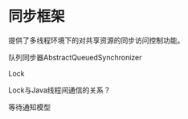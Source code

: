 # 同步框架

提供了多线程环境下的对共享资源的同步访问控制功能。

队列同步器AbstractQueuedSynchronizer

Lock

Lock与Java线程间通信的关系？

等待通知模型

